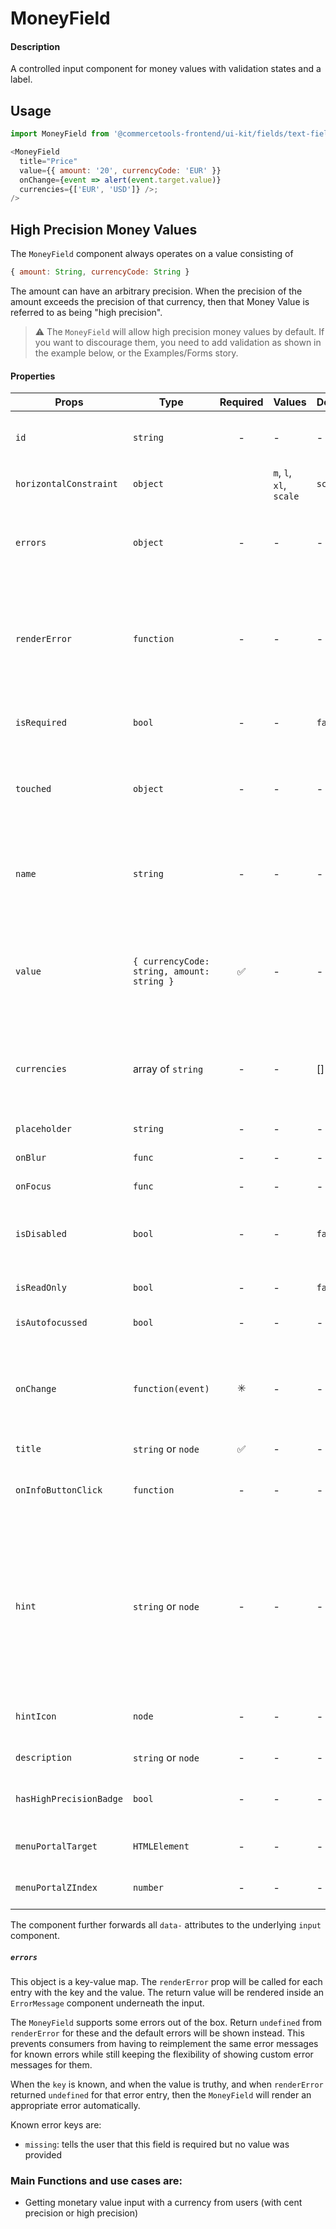 # MoneyField

#### Description

A controlled input component for money values with validation states and a label.

## Usage

```js
import MoneyField from '@commercetools-frontend/ui-kit/fields/text-field';

<MoneyField
  title="Price"
  value={{ amount: '20', currencyCode: 'EUR' }}
  onChange={event => alert(event.target.value)}
  currencies={['EUR', 'USD']} />;
/>
```

## High Precision Money Values

The `MoneyField` component always operates on a value consisting of

```js
{ amount: String, currencyCode: String }
```

The amount can have an arbitrary precision. When the precision of the amount exceeds the precision of that currency, then that Money Value is referred to as being "high precision".

> ⚠️ The `MoneyField` will allow high precision money values by default. If you want to discourage them, you need to add validation as shown in the example below, or the Examples/Forms story.

#### Properties

| Props                   | Type                                       | Required | Values                  | Default | Description                                                                                                                                                                                                                                                           |
| ----------------------- | ------------------------------------------ | :------: | ----------------------- | ------- | --------------------------------------------------------------------------------------------------------------------------------------------------------------------------------------------------------------------------------------------------------------------- |
| `id`                    | `string`                                   |    -     | -                       | -       | Used as HTML `id` property. An `id` is auto-generated when it is not specified.                                                                                                                                                                                       |
| `horizontalConstraint`  | `object`                                   |          | `m`, `l`, `xl`, `scale` | `scale` | Horizontal size limit of the input fields.                                                                                                                                                                                                                            |
| `errors`                | `object`                                   |    -     | -                       | -       | A map of errors. Error messages for known errors are rendered automatically. Unknown errors will be forwarded to `renderError`.                                                                                                                                       |
| `renderError`           | `function`                                 |    -     | -                       | -       | Called with custom errors, as `renderError(key, error)`. This function can return a message which will be wrapped in an `ErrorMessage`. It can also return `null` to show no error.                                                                                   |
| `isRequired`            | `bool`                                     |    -     | -                       | `false` | Indicates if the value is required. Shows an the "required asterisk" if so.                                                                                                                                                                                           |
| `touched`               | `object`                                   |    -     | -                       | -       | Indicates whether the `currencyCode` or `amount` fields were touched. Errors will only be shown when the field was touched.                                                                                                                                           |
| `name`                  | `string`                                   |    -     | -                       | -       | The prefix used to create a HTML `name` property for the amount input field (`${name}.amount`) and the currency dropdown (`${name}.currencyCode`).                                                                                                                    |
| `value`                 | `{ currencyCode: string, amount: string }` |    ✅    | -                       | -       | Value of the input. Consists of the currency code and an amount. `amount` is a string representing the amount. A dot has to be used as the decimal separator.                                                                                                         |
| `currencies`            | array of `string`                          |    -     | -                       | []      | List of possible currencies. When not provided or empty, the component renders a label with the value's currency instead of a dropdown.                                                                                                                               |
| `placeholder`           | `string`                                   |    -     | -                       | -       | Placeholder text for the amount input                                                                                                                                                                                                                                 |
| `onBlur`                | `func`                                     |    -     | -                       | -       | Called when input is blurred                                                                                                                                                                                                                                          |
| `onFocus`               | `func`                                     |    -     | -                       | -       | Called when input is focused.                                                                                                                                                                                                                                         |
| `isDisabled`            | `bool`                                     |    -     | -                       | `false` | Indicates that the input cannot be modified (e.g not authorised, or changes currently saving).                                                                                                                                                                        |
| `isReadOnly`            | `bool`                                     |    -     | -                       | `false` | Indicates that the field is displaying read-only content                                                                                                                                                                                                              |
| `isAutofocussed`        | `bool`                                     |    -     | -                       | -       | Focus the input on initial render                                                                                                                                                                                                                                     |
| `onChange`              | `function(event)`                          |    ✳️    | -                       | -       | Called with the event of the input or dropdown when either the currency or the amount have changed. Either `onChange` or `onChangeValue` must be passed.                                                                                                              |
| `title`                 | `string` or `node`                         |    ✅    | -                       | -       | Title of the label                                                                                                                                                                                                                                                    |
| `onInfoButtonClick`     | `function`                                 |    -     | -                       | -       | Function called when info button is pressed. Info button will only be visible when this prop is passed.                                                                                                                                                               |
| `hint`                  | `string` or `node`                         |    -     | -                       | -       | Hint for the label. Provides a supplementary but important information regarding the behaviour of the input (e.g warn about uniqueness of a field, when it can only be set once), whereas `description` can describe it in more depth. Can also receive a `hintIcon`. |
| `hintIcon`              | `node`                                     |    -     | -                       | -       | Icon to be displayed beside the hint text. Will only get rendered when `hint` is passed as well.                                                                                                                                                                      |
| `description`           | `string` or `node`                         |    -     | -                       | -       | Provides a description for the title.                                                                                                                                                                                                                                 |
| `hasHighPrecisionBadge` | `bool`                                     |    -     | -                       | -       | Shows high precision badge in case current value uses high precision.                                                                                                                                                                                                 |
| `menuPortalTarget`      | `HTMLElement`                              |    -     | -                       | -       | Dom element to portal the currency select menu to                                                                                                                                                                                                                     |
| `menuPortalZIndex`      | `number`                                   |    -     | -                       | -       | z-index value for the currency select menu portal                                                                                                                                                                                                                     |

The component further forwards all `data-` attributes to the underlying `input` component.

##### `errors`

This object is a key-value map. The `renderError` prop will be called for each entry with the key and the value. The return value will be rendered inside an `ErrorMessage` component underneath the input.

The `MoneyField` supports some errors out of the box. Return `undefined` from `renderError` for these and the default errors will be shown instead. This prevents consumers from having to reimplement the same error messages for known errors while still keeping the flexibility of showing custom error messages for them.

When the `key` is known, and when the value is truthy, and when `renderError` returned `undefined` for that error entry, then the `MoneyField` will render an appropriate error automatically.

Known error keys are:

- `missing`: tells the user that this field is required but no value was provided

### Main Functions and use cases are:

- Getting monetary value input with a currency from users (with cent precision or high precision)
